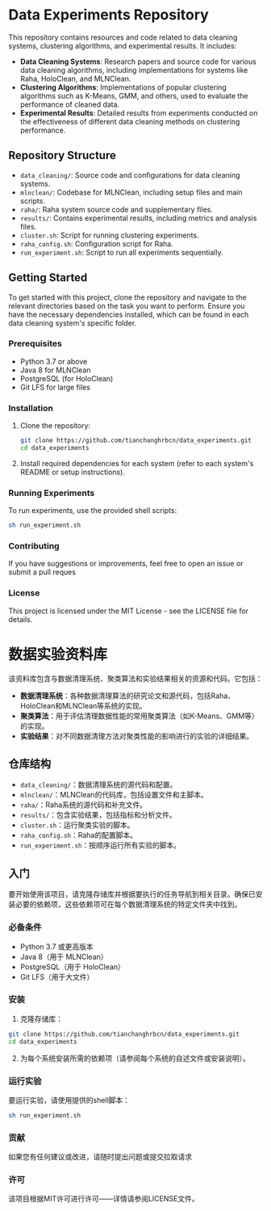 # Data Experiments Repository

This repository contains resources and code related to data cleaning systems, clustering algorithms, and experimental results. It includes:

- **Data Cleaning Systems**: Research papers and source code for various data cleaning algorithms, including implementations for systems like Raha, HoloClean, and MLNClean.
- **Clustering Algorithms**: Implementations of popular clustering algorithms such as K-Means, GMM, and others, used to evaluate the performance of cleaned data.
- **Experimental Results**: Detailed results from experiments conducted on the effectiveness of different data cleaning methods on clustering performance.

## Repository Structure

- `data_cleaning/`: Source code and configurations for data cleaning systems.
- `mlnclean/`: Codebase for MLNClean, including setup files and main scripts.
- `raha/`: Raha system source code and supplementary files.
- `results/`: Contains experimental results, including metrics and analysis files.
- `cluster.sh`: Script for running clustering experiments.
- `raha_config.sh`: Configuration script for Raha.
- `run_experiment.sh`: Script to run all experiments sequentially.

## Getting Started

To get started with this project, clone the repository and navigate to the relevant directories based on the task you want to perform. Ensure you have the necessary dependencies installed, which can be found in each data cleaning system's specific folder.

### Prerequisites

- Python 3.7 or above
- Java 8 for MLNClean
- PostgreSQL (for HoloClean)
- Git LFS for large files

### Installation

1. Clone the repository:
   ```bash
   git clone https://github.com/tianchanghrbcn/data_experiments.git
   cd data_experiments
   ```
2. Install required dependencies for each system (refer to each system's README or setup instructions).

### Running Experiments
To run experiments, use the provided shell scripts:
  ```bash
  sh run_experiment.sh
  ```
### Contributing
If you have suggestions or improvements, feel free to open an issue or submit a pull reques

### License
This project is licensed under the MIT License - see the LICENSE file for details.

# 数据实验资料库

该资料库包含与数据清理系统、聚类算法和实验结果相关的资源和代码。它包括：

- **数据清理系统**：各种数据清理算法的研究论文和源代码，包括Raha、HoloClean和MLNClean等系统的实现。
- **聚类算法**：用于评估清理数据性能的常用聚类算法（如K-Means、GMM等）的实现。
- **实验结果**：对不同数据清理方法对聚类性能的影响进行的实验的详细结果。

## 仓库结构

- `data_cleaning/`：数据清理系统的源代码和配置。
- `mlnclean/`：MLNClean的代码库，包括设置文件和主脚本。
- `raha/`：Raha系统的源代码和补充文件。
- `results/`：包含实验结果，包括指标和分析文件。
- `cluster.sh`：运行聚类实验的脚本。
- `raha_config.sh`：Raha的配置脚本。
- `run_experiment.sh`：按顺序运行所有实验的脚本。

## 入门

要开始使用该项目，请克隆存储库并根据要执行的任务导航到相关目录。确保已安装必要的依赖项，这些依赖项可在每个数据清理系统的特定文件夹中找到。

### 必备条件

- Python 3.7 或更高版本
- Java 8（用于 MLNClean）
- PostgreSQL（用于 HoloClean）
- Git LFS（用于大文件）

### 安装

1. 克隆存储库：
```bash
git clone https://github.com/tianchanghrbcn/data_experiments.git
cd data_experiments
```
2. 为每个系统安装所需的依赖项（请参阅每个系统的自述文件或安装说明）。

### 运行实验
要运行实验，请使用提供的shell脚本：
```bash
sh run_experiment.sh
```
### 贡献
如果您有任何建议或改进，请随时提出问题或提交拉取请求

### 许可
该项目根据MIT许可进行许可——详情请参阅LICENSE文件。


